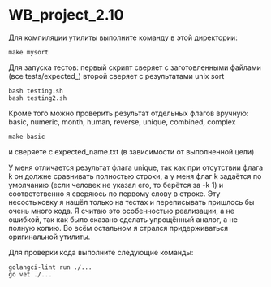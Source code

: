 # WB_project_2.10


Для компиляции утилиты выполните команду в этой директории:
```
make mysort
```
Для запуска тестов:
первый скрипт сверяет с заготовленными файлами (все tests/expected_)
второй сверяет с результатами unix sort
```
bash testing.sh
bash testing2.sh
```
Кроме того можно проверить результат отдельных флагов вручную:
basic, numeric, month, human, reverse, unique, combined, complex
```
make basic
```
и сверяете с expected_name.txt (в зависимости от выполненной цели)

У меня отличается результат флага unique, так как при отсутствии флага k он должне сравнивать полностью строки,
а у меня флаг k задаётся по умолчанию (если человек не указал его, то берётся за -k 1) и соответственно я сверяюсь по первому слову в строке.
Эту несостыковку я нашёл только на тестах и переписывать пришлось бы очень много кода. Я считаю это особенностью реализации, а не ошибкой, так как было сказано сделать упрощённый аналог, а не полную копию.
Во всём остальном я стрался придерживаться оригинальной утилиты.

Для проверки кода выполните следующие команды:
```
golangci-lint run ./...
go vet ./...
```
